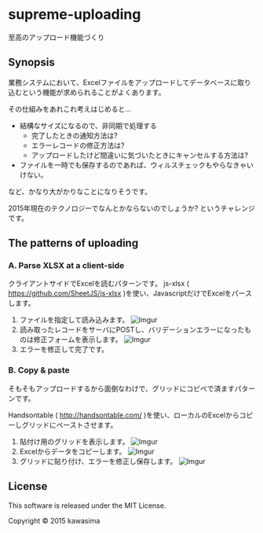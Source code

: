 # supreme-uploading

至高のアップロード機能づくり

## Synopsis

業務システムにおいて、Excelファイルをアップロードしてデータベースに取り込むという機能が求められることがよくあります。

その仕組みをあれこれ考えはじめると…

- 結構なサイズになるので、非同期で処理する
    - 完了したときの通知方法は?
    - エラーレコードの修正方法は?
    - アップロードしたけど間違いに気づいたときにキャンセルする方法は?
- ファイルを一時でも保存するのであれば、ウィルスチェックもやらなきゃいけない。

など、かなり大がかりなことになりそうです。

2015年現在のテクノロジーでなんとかならないのでしょうか? というチャレンジです。

## The patterns of uploading

### A. Parse XLSX at a client-side

クライアントサイドでExcelを読むパターンです。
js-xlsx ( https://github.com/SheetJS/js-xlsx )を使い、JavascriptだけでExcelをパースします。

1. ファイルを指定して読み込みます。
   ![Imgur](http://i.imgur.com/a40Apdf.png)
2. 読み取ったレコードをサーバにPOSTし、バリデーションエラーになったものは修正フォームを表示します。
   ![Imgur](http://i.imgur.com/02pBUl4.png)
3. エラーを修正して完了です。


### B. Copy & paste

そもそもアップロードするから面倒なわけで、グリッドにコピペで済ますパターンです。

Handsontable ( http://handsontable.com/ )を使い、ローカルのExcelからコピーしグリッドにペーストさせます。

1. 貼付け用のグリッドを表示します。
   ![Imgur](http://i.imgur.com/UhJ3CrL.png)
2. Excelからデータをコピーします。
   ![Imgur](http://i.imgur.com/STeVlPV.png)
3. グリッドに貼り付け、エラーを修正し保存します。
   ![Imgur](http://i.imgur.com/kXN9YOR.png)

## License

This software is released under the MIT License.

Copyright © 2015 kawasima
